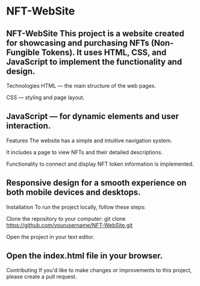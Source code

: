 # NFT-WebSite

NFT-WebSite
This project is a website created for showcasing and purchasing NFTs (Non-Fungible Tokens). It uses HTML, CSS, and JavaScript to implement the functionality and design.
---------------------------------------------------------------------------------------------------------------------------------------------------------------------------------------
Technologies
HTML — the main structure of the web pages.

CSS — styling and page layout.

JavaScript — for dynamic elements and user interaction.
---------------------------------------------------------------------------------------------------------------------------------------------------------------------------------------
Features
The website has a simple and intuitive navigation system.

It includes a page to view NFTs and their detailed descriptions.

Functionality to connect and display NFT token information is implemented.

Responsive design for a smooth experience on both mobile devices and desktops.
---------------------------------------------------------------------------------------------------------------------------------------------------------------------------------------
Installation
To run the project locally, follow these steps:

Clone the repository to your computer: git clone https://github.com/yourusername/NFT-WebSite.git

Open the project in your text editor.

Open the index.html file in your browser.
---------------------------------------------------------------------------------------------------------------------------------------------------------------------------------------
Contributing
If you'd like to make changes or improvements to this project, please create a pull request.

